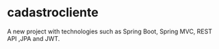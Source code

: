 # cadastrocliente
A new project with technologies such as Spring Boot, Spring MVC, REST API ,JPA and JWT.
